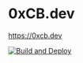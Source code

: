 # 0xCB.dev
https://0xcb.dev

[![Build and Deploy](https://github.com/0xCB-dev/0xCB.dev/actions/workflows/deploy.yml/badge.svg)](https://github.com/0xCB-dev/0xCB.dev/actions/workflows/deploy.yml)
